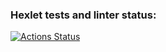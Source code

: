 ### Hexlet tests and linter status:
[![Actions Status](https://github.com/wloodheart/java-project-78/actions/workflows/hexlet-check.yml/badge.svg)](https://github.com/wloodheart/java-project-78/actions)